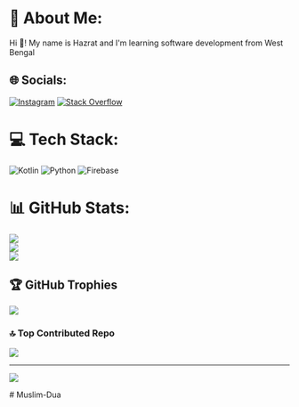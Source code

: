 # 💫 About Me:
Hi 👋! My name is Hazrat and I'm learning software development from West Bengal


## 🌐 Socials:
[![Instagram](https://img.shields.io/badge/Instagram-%23E4405F.svg?logo=Instagram&logoColor=white)](https://instagram.com/hazratummar) [![Stack Overflow](https://img.shields.io/badge/-Stackoverflow-FE7A16?logo=stack-overflow&logoColor=white)](https://stackoverflow.com/users/21889517) 

# 💻 Tech Stack:
![Kotlin](https://img.shields.io/badge/kotlin-%237F52FF.svg?style=for-the-badge&logo=kotlin&logoColor=white) ![Python](https://img.shields.io/badge/python-3670A0?style=for-the-badge&logo=python&logoColor=ffdd54) ![Firebase](https://img.shields.io/badge/firebase-a08021?style=for-the-badge&logo=firebase&logoColor=ffcd34)
# 📊 GitHub Stats:
![](https://github-readme-stats.vercel.app/api?username=ihazratummar&theme=radical&hide_border=false&include_all_commits=true&count_private=true)<br/>
![](https://github-readme-streak-stats.herokuapp.com/?user=ihazratummar&theme=radical&hide_border=false)<br/>
![](https://github-readme-stats.vercel.app/api/top-langs/?username=ihazratummar&theme=radical&hide_border=false&include_all_commits=true&count_private=true&layout=compact)

## 🏆 GitHub Trophies
![](https://github-profile-trophy.vercel.app/?username=ihazratummar&theme=radical&no-frame=false&no-bg=true&margin-w=4)

### 🔝 Top Contributed Repo
![](https://github-contributor-stats.vercel.app/api?username=ihazratummar&limit=5&theme=dark&combine_all_yearly_contributions=true)

---
[![](https://visitcount.itsvg.in/api?id=ihazratummar&icon=2&color=0)](https://visitcount.itsvg.in)

<!-- Proudly created with GPRM ( https://gprm.itsvg.in ) --># Muslim-Dua

